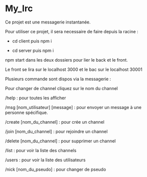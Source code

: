 # My_Irc


Ce projet est une messagerie instantanée.



Pour utiliser ce projet, il sera necessaire de faire depuis la racine :


- cd client puis npm i



- cd server puis npm i



npm start dans les deux dossiers pour lier le back et le front.



Le front se lira sur le localhost 3000 et le bac sur le localhost 30001



Plusieurs commande sont dispos via la messagerie :


Pour changer de channel cliquez sur le nom du channel


/help : pour toutes les afficher


/msg [nom_utilisateur] [message] : pour envoyer un message à une personne spécifique.


/create [nom_du_channel] : pour crée un channel


/join [nom_du_channel] : pour rejoindre un channel


/delete [nom_du_channel] : pour supprimer un channel


/list : pour voir la liste des channels


/users : pour voir la liste des utilisateurs


/nick [nom_du_pseudo] : pour changer de pseudo
